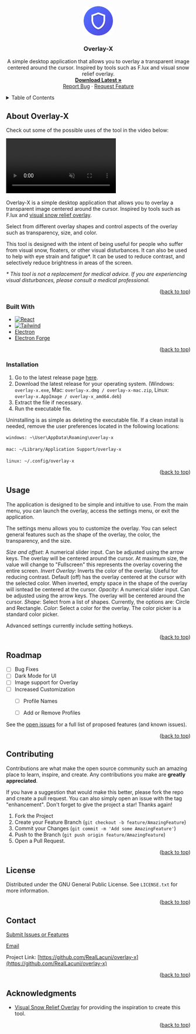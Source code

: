 <a name="readme-top"></a>
<!-- PROJECT LOGO -->
<br />
<div align="center">
  <a href="https://github.com/othneildrew/Best-README-Template">
    <img src="icon-512.png" alt="Logo" width="80" height="80">
  </a>

  <h3 align="center">Overlay-X</h3>




  <p align="center">
    A simple desktop application that allows you to overlay a transparent image centered around the cursor. Inspired by tools such as F.lux and visual snow relief overlay.
    <br />
    <a href="https://github.com/RealLacuni/overlay-x/releases/latest"><strong>Download Latest »</strong></a>
    <br />
    <a href="https://github.com/RealLacuni/overlay-x/issues">Report Bug</a>
    ·
    <a href="https://github.com/RealLacuni/overlay-x/issues">Request Feature</a>
  </p>
</div>


<!-- TABLE OF CONTENTS -->
<details>
  <summary>Table of Contents</summary>
  <ol>
    <li>
      <a href="#about-the-project">About The Project</a>
      <ul>
        <li><a href="#built-with">Built With</a></li>
      </ul>
    </li>
    <li>
      <a href="#getting-started">Getting Started</a>
      <ul>
        <li><a href="#prerequisites">Prerequisites</a></li>
        <li><a href="#installation">Installation</a></li>
      </ul>
    </li>
    <li><a href="#usage">Usage</a></li>
    <li><a href="#roadmap">Roadmap</a></li>
    <li><a href="#contributing">Contributing</a></li>
    <li><a href="#license">License</a></li>
    <li><a href="#contact">Contact</a></li>
    <li><a href="#acknowledgments">Acknowledgments</a></li>
  </ol>
</details>


<!-- ABOUT THE PROJECT -->
## About Overlay-X

Check out some of the possible uses of the tool in the video below:

<video autoplay loop muted src="https://github.com/RealLacuni/overlay-x/assets/71047915/c3a9d40d-341c-48d9-b588-e6b24112a2d6">
</video>

Overlay-X is a simple desktop application that allows you to overlay a transparent image centered around the cursor. Inspired by tools such as F.lux and [visual snow relief overlay](https://github.com/belvederef/visual-snow-relief-overlay).

Select from different overlay shapes and control aspects of the overlay such as transparency, size, and color.

This tool is designed with the intent of being useful for people who suffer from visual snow, floaters, or other visual disturbances. It can also be used to help with eye strain and fatigue*.
It can be used to reduce contrast, and selectively reduce brightness in areas of the screen.

*\* This tool is not a replacement for medical advice. If you are experiencing visual disturbances, please consult a medical professional.*
<p align="right">(<a href="#readme-top">back to top</a>)</p>



### Built With

* [![React][React.js]][React-url]
* [![Tailwind][Tailwind.css]][Tailwind-url]
* [Electron][Electron-url]
* [Electron Forge][Electron-Forge-url]


<p align="right">(<a href="#readme-top">back to top</a>)</p>

### Installation

1. Go to the latest release page [here](https://github.com/RealLacuni/overlay-x/releases/latest).
2. Download the latest release for your operating system.
    (Windows: `overlay-x.exe`, Mac: `overlay-x.dmg / overlay-x-mac.zip`, Linux: `overlay-x.AppImage / overlay-x_amd64.deb`)
3. Extract the file if necessary.
4. Run the executable file.

Uninstalling is as simple as deleting the executable file. If a clean install is needed, remove the user preferences located in the following locations:

    windows: ~\User\AppData\Roaming\overlay-x

    mac: ~/Library/Application Support/overlay-x

    linux: ~/.config/overlay-x

<p align="right">(<a href="#readme-top">back to top</a>)</p>


<!-- USAGE EXAMPLES -->
## Usage

The application is designed to be simple and intuitive to use. From the main menu, you can launch the overlay, access the settings menu, or exit the application.

The settings menu allows you to customize the overlay. You can select general features such as the shape of the overlay, the color, the transparency, and the size. 

  *Size and offset*: A numerical slider input. Can be adjusted using the arrow keys. The overlay will be centered around the cursor. At maximum size, the value will change to "Fullscreen" this represents the overlay covering the entire screen. 
  *Invert Overlay*: Inverts the color of the overlay. Useful for reducing contrast. Default (off) has the overlay centered at the cursor with the selected color. When inverted, empty space in the shape of the overlay will isntead be centered at the cursor.
  *Opacity*: A numerical slider input. Can be adjusted using the arrow keys. The overlay will be centered around the cursor.
  *Shape*: Select from a list of shapes. Currently, the options are: Circle and Rectangle.
  *Color*: Select a color for the overlay. The color picker is a standard color picker.

Advanced settings currently include setting hotkeys.

<p align="right">(<a href="#readme-top">back to top</a>)</p>



<!-- ROADMAP -->
## Roadmap

- [ ] Bug Fixes
- [ ] Dark Mode for UI
- [ ] Image support for Overlay
- [ ] Increased Customization
    - [ ] Profile Names
    - [ ] Add or Remove Profiles


See the [open issues](https://github.com/github_username/repo_name/issues) for a full list of proposed features (and known issues).

<p align="right">(<a href="#readme-top">back to top</a>)</p>



<!-- CONTRIBUTING -->
## Contributing

Contributions are what make the open source community such an amazing place to learn, inspire, and create. Any contributions you make are **greatly appreciated**.

If you have a suggestion that would make this better, please fork the repo and create a pull request. You can also simply open an issue with the tag "enhancement".
Don't forget to give the project a star! Thanks again!

1. Fork the Project
2. Create your Feature Branch (`git checkout -b feature/AmazingFeature`)
3. Commit your Changes (`git commit -m 'Add some AmazingFeature'`)
4. Push to the Branch (`git push origin feature/AmazingFeature`)
5. Open a Pull Request.

<p align="right">(<a href="#readme-top">back to top</a>)</p>



<!-- LICENSE -->
## License

Distributed under the GNU General Public License. See `LICENSE.txt` for more information.

<p align="right">(<a href="#readme-top">back to top</a>)</p>



<!-- CONTACT -->
## Contact

[Submit Issues or Features](https://github.com/RealLacuni/overlay-x/issues)

[Email](mailto:renepazitnyeng@gmail.com)

Project Link: [https://github.com/RealLacuni/overlay-x](https://github.com/RealLacuni/overlay-x)

<p align="right">(<a href="#readme-top">back to top</a>)</p>



<!-- ACKNOWLEDGMENTS -->
## Acknowledgments

* [Visual Snow Relief Overlay](https://github.com/belvederef/visual-snow-relief-overlay) for providing the inspiration to create this tool.

<p align="right">(<a href="#readme-top">back to top</a>)</p>



<!-- MARKDOWN LINKS & IMAGES -->
<!-- https://www.markdownguide.org/basic-syntax/#reference-style-links -->
[contributors-shield]: https://img.shields.io/github/contributors/github_username/repo_name.svg?style=for-the-badge
[contributors-url]: https://github.com/github_username/repo_name/graphs/contributors
[forks-shield]: https://img.shields.io/github/forks/github_username/repo_name.svg?style=for-the-badge
[forks-url]: https://github.com/github_username/repo_name/network/members
[stars-shield]: https://img.shields.io/github/stars/github_username/repo_name.svg?style=for-the-badge
[stars-url]: https://github.com/github_username/repo_name/stargazers
[issues-shield]: https://img.shields.io/github/issues/github_username/repo_name.svg?style=for-the-badge
[issues-url]: https://github.com/github_username/repo_name/issues
[license-shield]: https://img.shields.io/github/license/github_username/repo_name.svg?style=for-the-badge
[license-url]: https://github.com/github_username/repo_name/blob/master/LICENSE.txt
[linkedin-shield]: https://img.shields.io/badge/-LinkedIn-black.svg?style=for-the-badge&logo=linkedin&colorB=555
[linkedin-url]: https://linkedin.com/in/linkedin_username
[product-screenshot]: images/screenshot.png
[React.js]: https://img.shields.io/badge/React-20232A?style=for-the-badge&logo=react&logoColor=61DAFB
[React-url]: https://reactjs.org/
[Tailwind.css]: https://img.shields.io/badge/Tailwind_CSS-38B2AC?style=for-the-badge&logo=tailwind-css&logoColor=white
[Tailwind-url]: https://tailwindcss.com/
[Electron-url]: https://www.electronjs.org/
[Electron-Forge-url]: https://www.electronforge.io/
